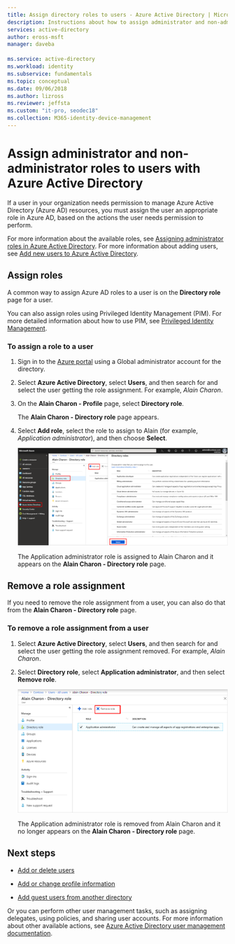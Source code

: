 ```yaml
---
title: Assign directory roles to users - Azure Active Directory | Microsoft Docs
description: Instructions about how to assign administrator and non-administrator roles to users with Azure Active Directory.
services: active-directory
author: eross-msft
manager: daveba

ms.service: active-directory
ms.workload: identity
ms.subservice: fundamentals
ms.topic: conceptual
ms.date: 09/06/2018
ms.author: lizross
ms.reviewer: jeffsta
ms.custom: "it-pro, seodec18"
ms.collection: M365-identity-device-management
---
```


# Assign administrator and non-administrator roles to users with Azure Active Directory
If a user in your organization needs permission to manage Azure Active Directory (Azure AD) resources, you must assign the user an appropriate role in Azure AD, based on the actions the user needs permission to perform.

For more information about the available roles, see [Assigning administrator roles in Azure Active Directory](../users-groups-roles/directory-assign-admin-roles.md). For more information about adding users, see [Add new users to Azure Active Directory](add-users-azure-active-directory.md).

## Assign roles
A common way to assign Azure AD roles to a user is on the **Directory role** page for a user.

You can also assign roles using Privileged Identity Management (PIM). For more detailed information about how to use PIM, see [Privileged Identity Management](https://docs.microsoft.com/azure/active-directory/privileged-identity-management).

### To assign a role to a user
1. Sign in to the [Azure portal](https://portal.azure.com/) using a Global administrator account for the directory.

2. Select **Azure Active Directory**, select **Users**, and then search for and select the user getting the role assignment. For example, _Alain Charon_.

3. On the **Alain Charon - Profile** page, select **Directory role**.

    The **Alain Charon - Directory role** page appears.

4. Select **Add role**, select the role to assign to Alain (for example, _Application administrator_), and then choose **Select**.

    ![Directory roles page, showing the selected role](media/active-directory-users-assign-role-azure-portal/directory-role-select-role.png)

    The Application administrator role is assigned to Alain Charon and it appears on the **Alain Charon - Directory role** page.

## Remove a role assignment
If you need to remove the role assignment from a user, you can also do that from the **Alain Charon - Directory role** page.

### To remove a role assignment from a user

1. Select **Azure Active Directory**, select **Users**, and then search for and select the user getting the role assignment removed. For example, _Alain Charon_.

2. Select **Directory role**, select **Application administrator**, and then select **Remove role**.

    ![Directory roles page, showing the selected role and the remove option](media/active-directory-users-assign-role-azure-portal/directory-role-remove-role.png)

    The Application administrator role is removed from Alain Charon and it no longer appears on the **Alain Charon - Directory role** page.

## Next steps
- [Add or delete users](add-users-azure-active-directory.md)

- [Add or change profile information](active-directory-users-profile-azure-portal.md)

- [Add guest users from another directory](../b2b/what-is-b2b.md)

Or you can perform other user management tasks, such as assigning delegates, using policies, and sharing user accounts. For more information about other available actions, see [Azure Active Directory user management documentation](../users-groups-roles/index.yml).


